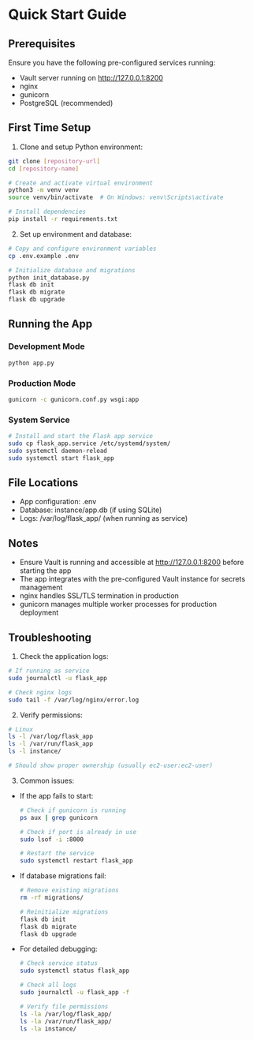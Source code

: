 # Quick Start Guide

## Prerequisites

Ensure you have the following pre-configured services running:
- Vault server running on http://127.0.0.1:8200
- nginx
- gunicorn
- PostgreSQL (recommended)

## First Time Setup

1. Clone and setup Python environment:
```bash
git clone [repository-url]
cd [repository-name]

# Create and activate virtual environment
python3 -m venv venv
source venv/bin/activate  # On Windows: venv\Scripts\activate

# Install dependencies
pip install -r requirements.txt
```

2. Set up environment and database:
```bash
# Copy and configure environment variables
cp .env.example .env

# Initialize database and migrations
python init_database.py
flask db init
flask db migrate
flask db upgrade
```

## Running the App

### Development Mode
```bash
python app.py
```

### Production Mode
```bash
gunicorn -c gunicorn.conf.py wsgi:app
```

### System Service
```bash
# Install and start the Flask app service
sudo cp flask_app.service /etc/systemd/system/
sudo systemctl daemon-reload
sudo systemctl start flask_app
```

## File Locations

- App configuration: .env
- Database: instance/app.db (if using SQLite)
- Logs: /var/log/flask_app/ (when running as service)

## Notes

- Ensure Vault is running and accessible at http://127.0.0.1:8200 before starting the app
- The app integrates with the pre-configured Vault instance for secrets management
- nginx handles SSL/TLS termination in production
- gunicorn manages multiple worker processes for production deployment

## Troubleshooting

1. Check the application logs:
```bash
# If running as service
sudo journalctl -u flask_app

# Check nginx logs
sudo tail -f /var/log/nginx/error.log
```

2. Verify permissions:
```bash
# Linux
ls -l /var/log/flask_app
ls -l /var/run/flask_app
ls -l instance/

# Should show proper ownership (usually ec2-user:ec2-user)
```

3. Common issues:

- If the app fails to start:
  ```bash
  # Check if gunicorn is running
  ps aux | grep gunicorn
  
  # Check if port is already in use
  sudo lsof -i :8000
  
  # Restart the service
  sudo systemctl restart flask_app
  ```

- If database migrations fail:
  ```bash
  # Remove existing migrations
  rm -rf migrations/
  
  # Reinitialize migrations
  flask db init
  flask db migrate
  flask db upgrade
  ```

- For detailed debugging:
  ```bash
  # Check service status
  sudo systemctl status flask_app
  
  # Check all logs
  sudo journalctl -u flask_app -f
  
  # Verify file permissions
  ls -la /var/log/flask_app/
  ls -la /var/run/flask_app/
  ls -la instance/
